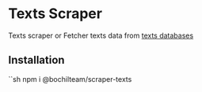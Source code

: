 # Texts Scraper
Texts scraper or Fetcher texts data from [texts databases](https://github.com/BochilTeam/database/tree/master/kata-kata)

## Installation
``sh
npm i @bochilteam/scraper-texts
```